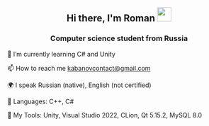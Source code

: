 <h2 align="center">Hi there, I'm <a>Roman</a> 
<img src="https://github.com/blackcater/blackcater/raw/main/images/Hi.gif" height="32"/></h1>
<h3 align="center">Computer science student from Russia</h3>

🌱 I’m currently learning C# and Unity

📫 How to reach me kabanovcontact@gmail.com

🌍 I speak Russian (native), English (not certified)

🤖 Languages:
C++, C#

🧰 My Tools:
Unity, Visual Studio 2022, CLion, Qt 5.15.2, MySQL 8.0

